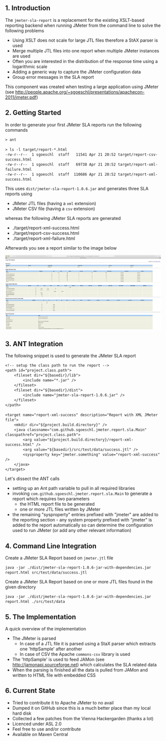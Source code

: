## 1. Introduction 

The `jmeter-sla-report` is a replacement for the existing XSLT-based reporting backend when running JMeter from the command line to solve the following problems

* Using XSLT does not scale for large JTL files therefore a StAX parser is used
* Merge multiple JTL files into one report when multiple JMeter instances are used
* Often you are interested in the distribution of the response time using a logarithmic scale
* Adding a generic way to capture the JMeter configuration data
* Group error messages in the SLA report

This component was created when testing a large application using JMeter (see http://people.apache.org/~sgoeschl/presentations/apachecon-2011/jmeter.pdf)

## 2. Getting Started

In order to generate your first JMeter SLA reports run the following commands

```
> ant

> ls -l target/report-*.html
-rw-r--r--  1 sgoeschl  staff   11541 Apr 21 20:52 target/report-csv-success.html
-rw-r--r--  1 sgoeschl  staff   69738 Apr 21 20:52 target/report-xml-failure.html
-rw-r--r--  1 sgoeschl  staff  110686 Apr 21 20:52 target/report-xml-success.html
```

This uses `dist/jmeter-sla-report-1.0.6.jar` and generates three SLA reports using

* JMeter JTL files (having a `xml` extension)
* JMeter CSV file (having a `csv` extension)

whereas the following JMeter SLA reports are generated

* ./target/report-xml-success.html
* ./target/report-csv-success.html
* ./target/report-xml-failure.html

Afterwards you see a report similar to the image below

![JMeter HTML Report](./src/site/images/access-log-sla-report.png "HTML Report")

## 3. ANT Integration

The following snippet is used to generate the JMeter SLA report

```
<!-- setup the class path to run the report -->
<path id="project.class.path">
    <fileset dir="${basedir}/lib">
        <include name="*.jar" />
    </fileset>
    <fileset dir="${basedir}/dist">
        <include name="jmeter-sla-report-1.0.6.jar" />
    </fileset>
</path>

<target name="report-xml-success" description="Report with XML JMeter file">
    <mkdir dir="${project.build.directory}" />
    <java classname="com.github.sgoeschl.jmeter.report.sla.Main" classpathref="project.class.path">
        <arg value="${project.build.directory}/report-xml-success.html" />
        <arg value="${basedir}/src/test/data/success.jtl" />
        <sysproperty key="jmeter.something" value="report-xml-success" />
    </java>
</target>
```

Let's dissect the ANT calls

* setting up an Ant path variable to pull in all required libraries
* invoking `com.github.sgoeschl.jmeter.report.sla.Main` to generate a report which requires two parameters
   * the HTML report file to be generated
   * one or more JTL files written by JMeter
* the remaining "sysproperty" entries prefixed with "jmeter" are added to the reporting section - any system property prefixed with "jmeter" is added to the report automatically so can determine the configuration used to run JMeter (or add any other relevant information)

## 4. Command Line Integration

Create a JMeter SLA Report based on `jmeter.jtl` file 

```
java -jar ./dist/jmeter-sla-report-1.0.6-jar-with-dependencies.jar report.html src/test/data/success.jtl
```

Create a JMeter SLA Report based on one or more JTL files found in the given directory

```
java -jar ./dist/jmeter-sla-report-1.0.6-jar-with-dependencies.jar report.html ./src/test/data

```

## 5. The Implementation

A quick overview of the implementation

* The JMeter is parsed
    * In case of a JTL file it is parsed using a StaX parser which extracts one 'httpSample' after another
    * In case of CSV the Apache `commons-csv` library is used  
* The 'httpSample' is used to feed JAMon (see http://jamonapi.sourceforge.net) which calculates the SLA related data
* When the parsing is finished all the data is pulled from JAMon and written to HTML file with embedded CSS

## 6. Current State

* Tried to contribute it to Apache JMeter to no avail
* Dumped it on GitHub since this is a much better place than my local hard disk
* Collected a few patches from the Vienna Hackergarden (thanks a lot)
* Licenced under ASL 2.0
* Feel free to use and/or contribute
* Available on Maven Central
